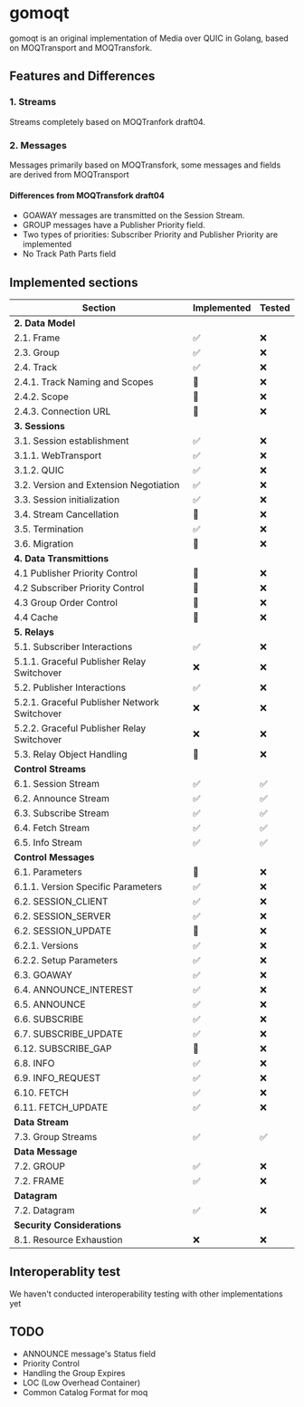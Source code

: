 # gomoqt  
gomoqt is an original implementation of Media over QUIC in Golang, based on MOQTransport and MOQTransfork.  

## Features and Differences
### 1. Streams  
Streams completely based on MOQTranfork draft04.  

### 2. Messages  
Messages primarily based on MOQTransfork, some messages and fields are derived from MOQTransport  
#### Differences from MOQTransfork draft04  
- GOAWAY messages are transmitted on the Session Stream.  
- GROUP messages have a Publisher Priority field.  
- Two types of priorities: Subscriber Priority and Publisher Priority are implemented  
- No Track Path Parts field  




## Implemented sections
| Section                                      | Implemented        | Tested             |
| -------------------------------------------- | ------------------ | ------------------ |
| **2. Data Model**                            |                    |                    |
| 2.1. Frame                                   | :white_check_mark: | :x:                |
| 2.3. Group                                   | :white_check_mark: | :x:                |
| 2.4. Track                                   | :white_check_mark: | :x:                |
| 2.4.1. Track Naming and Scopes               | :construction:     | :x:                |
| 2.4.2. Scope                                 | :construction:     | :x:                |
| 2.4.3. Connection URL                        | :construction:     | :x:                |
| **3. Sessions**                              |                    |                    |
| 3.1. Session establishment                   | :white_check_mark: | :x:                |
| 3.1.1. WebTransport                          | :white_check_mark: | :x:                |
| 3.1.2. QUIC                                  | :white_check_mark: | :x:                |
| 3.2. Version and Extension Negotiation       | :white_check_mark: | :x:                |
| 3.3. Session initialization                  | :white_check_mark: | :x:                |
| 3.4. Stream Cancellation                     | :construction:     | :x:                |
| 3.5. Termination                             | :white_check_mark: | :x:                |
| 3.6. Migration                               | :construction:     | :x:                |
| **4. Data Transmittions**                    |                    |                    |
| 4.1 Publisher Priority Control               | :construction:     | :x:                |
| 4.2 Subscriber Priority Control              | :construction:     | :x:                |
| 4.3 Group Order Control                      | :construction:     | :x:                |
| 4.4 Cache                                    | :construction:     | :x:                |
| **5. Relays**                                |                    |                    |
| 5.1. Subscriber Interactions                 | :white_check_mark: | :x:                |
| 5.1.1. Graceful Publisher Relay Switchover   | :x:                | :x:                |
| 5.2. Publisher Interactions                  | :white_check_mark: | :x:                |
| 5.2.1. Graceful Publisher Network Switchover | :x:                | :x:                |
| 5.2.2. Graceful Publisher Relay Switchover   | :x:                | :x:                |
| 5.3. Relay Object Handling                   | :construction:     | :x:                |
| **Control Streams**                          |                    |                    |
| 6.1. Session Stream                          | :white_check_mark: | :white_check_mark: |
| 6.2. Announce Stream                         | :white_check_mark: | :white_check_mark: |
| 6.3. Subscribe Stream                        | :white_check_mark: | :white_check_mark: |
| 6.4. Fetch Stream                            | :white_check_mark: | :white_check_mark: |
| 6.5. Info Stream                             | :white_check_mark: | :white_check_mark: |
| **Control Messages**                         |                    |                    |
| 6.1. Parameters                              | :construction:     | :x:                |
| 6.1.1. Version Specific Parameters           | :white_check_mark: | :x:                |
| 6.2. SESSION_CLIENT                          | :white_check_mark: | :x:                |
| 6.2. SESSION_SERVER                          | :white_check_mark: | :x:                |
| 6.2. SESSION_UPDATE                          | :construction:     | :x:                |
| 6.2.1. Versions                              | :white_check_mark: | :x:                |
| 6.2.2. Setup Parameters                      | :white_check_mark: | :x:                |
| 6.3. GOAWAY                                  | :white_check_mark: | :x:                |
| 6.4. ANNOUNCE_INTEREST                       | :white_check_mark: | :x:                |
| 6.5. ANNOUNCE                                | :white_check_mark: | :x:                |
| 6.6. SUBSCRIBE                               | :white_check_mark: | :x:                |
| 6.7. SUBSCRIBE_UPDATE                        | :white_check_mark: | :x:                |
| 6.12. SUBSCRIBE_GAP                          | :construction:     | :x:                |
| 6.8. INFO                                    | :white_check_mark: | :x:                |
| 6.9. INFO_REQUEST                            | :white_check_mark: | :x:                |
| 6.10. FETCH                                  | :white_check_mark: | :x:                |
| 6.11. FETCH_UPDATE                           | :white_check_mark: | :x:                |
| **Data Stream**                              |                    |                    |
| 7.3. Group Streams                           | :white_check_mark: | :white_check_mark: |
| **Data Message**                             |                    |                    |
| 7.2. GROUP                                   | :white_check_mark: | :x:                |
| 7.2. FRAME                                   | :white_check_mark: | :x:                |
| **Datagram**                                 |                    |                    |
| 7.2. Datagram                                | :white_check_mark: | :x:                |
| **Security Considerations**                  |                    |                    |
| 8.1. Resource Exhaustion                     | :x:                | :x:                |

## Interoperablity test
We haven't conducted interoperability testing with other implementations yet

## TODO
- ANNOUNCE message's Status field
- Priority Control
- Handling the Group Expires
- LOC (Low Overhead Container)
- Common Catalog Format for moq